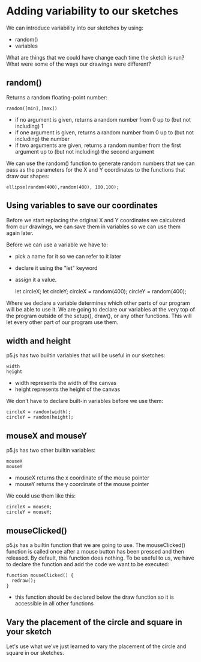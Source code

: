 # Adding variability to our sketches

We can introduce variability into our sketches by using:

- random()
- variables

What are things that we could have change each time the sketch is run? What were some of the ways our drawings were different?

## random()

Returns a random floating-point number:

    random([min],[max])

- if no argument is given, returns a random number from 0 up to (but not including) 1
- if one argument is given, returns a random number from 0 up to (but not including) the number
- if two arguments are given, returns a random number from the first argument up to (but not including) the second argument

We can use the random() function to generate random numbers that we can pass as the parameters for the X and Y coordinates to the functions that draw our shapes:

    ellipse(random(400),random(400), 100,100);

## Using variables to save our coordinates

Before we start replacing the original X and Y coordinates we calculated from our drawings, we can save them in variables so we can use them again later.

Before we can use a variable we have to:

- pick a name for it so we can refer to it later
- declare it using the "let" keyword
- assign it a value.

    let circleX;
    let circleY;
    circleX = random(400);
    circleY = random(400);

Where we declare a variable determines which other parts of our program will be
able to use it. We are going to declare our variables at the very top of the program
outside of the setup(), draw(), or any other functions. This will let every other part of our program use them.

## width and height

p5.js has two builtin variables that will be useful in our sketches:

    width
    height

- width represents the width of the canvas
- height represents the height of the canvas

We don't have to declare built-in variables before we use them:

    circleX = random(width);
    circleY = random(height);

## mouseX and mouseY

p5.js has two other builtin variables:

    mouseX
    mouseY

- mouseX returns the x coordinate of the mouse pointer
- mouseY returns the y coordinate of the mouse pointer

We could use them like this:

    circleX = mouseX;
    circleY = mouseY;

## mouseClicked()

p5.js has a builtin function that we are going to use. The mouseClicked() function is called once after a mouse button has been pressed and then released. By default, this function does nothing. To be useful to us, we have to declare the function and add the code we want to be executed:

    function mouseClicked() {
      redraw();
    }

- this function should be declared below the draw function so it is accessible in all other functions

## Vary the placement of the circle and square in your sketch

Let's use what we've just learned to vary the placement of the circle and square in our sketches.
